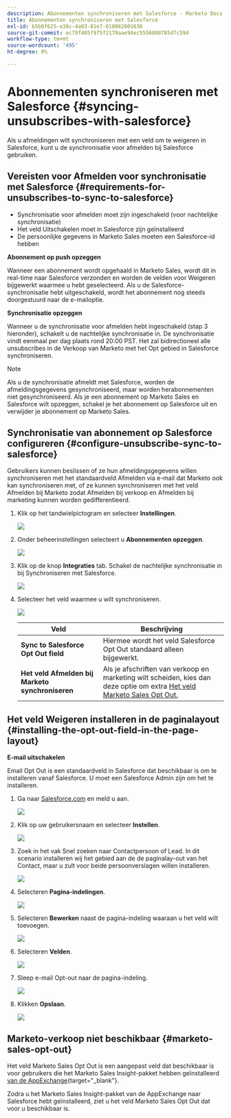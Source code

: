 ```yaml
---
description: Abonnementen synchroniseren met Salesforce - Marketo Docs - Productdocumentatie
title: Abonnementen synchroniseren met Salesforce
exl-id: b5b0f625-e38c-4a03-81e7-010082001636
source-git-commit: ec79f405f975f2179aae94ec5556808785d7c594
workflow-type: tm+mt
source-wordcount: '495'
ht-degree: 0%

---
```


# Abonnementen synchroniseren met Salesforce {#syncing-unsubscribes-with-salesforce}

Als u afmeldingen wilt synchroniseren met een veld om te weigeren in Salesforce, kunt u de synchronisatie voor afmelden bij Salesforce gebruiken.

## Vereisten voor Afmelden voor synchronisatie met Salesforce {#requirements-for-unsubscribes-to-sync-to-salesforce}

* Synchronisatie voor afmelden moet zijn ingeschakeld (voor nachtelijke synchronisatie)
* Het veld Uitschakelen moet in Salesforce zijn geïnstalleerd
* De persoonlijke gegevens in Marketo Sales moeten een Salesforce-id hebben

**Abonnement op push opzeggen**

Wanneer een abonnement wordt opgehaald in Marketo Sales, wordt dit in real-time naar Salesforce verzonden en worden de velden voor Weigeren bijgewerkt waarmee u hebt geselecteerd. Als u de Salesforce-synchronisatie hebt uitgeschakeld, wordt het abonnement nog steeds doorgestuurd naar de e-mailoptie.

**Synchronisatie opzeggen**

Wanneer u de synchronisatie voor afmelden hebt ingeschakeld (stap 3 hieronder), schakelt u de nachtelijke synchronisatie in. De synchronisatie vindt eenmaal per dag plaats rond 20:00 PST. Het zal bidirectioneel alle unsubscribes in de Verkoop van Marketo met het Opt gebied in Salesforce synchroniseren.

>[!NOTE]
>
>Als u de synchronisatie afmeldt met Salesforce, worden de afmeldingsgegevens gesynchroniseerd, maar worden herabonnementen niet gesynchroniseerd. Als je een abonnement op Marketo Sales en Salesforce wilt opzeggen, schakel je het abonnement op Salesforce uit en verwijder je abonnement op Marketo Sales.

## Synchronisatie van abonnement op Salesforce configureren {#configure-unsubscribe-sync-to-salesforce}

Gebruikers kunnen beslissen of ze hun afmeldingsgegevens willen synchroniseren met het standaardveld Afmelden via e-mail dat Marketo ook kan synchroniseren met, of ze kunnen synchroniseren met het veld Afmelden bij Marketo zodat Afmelden bij verkoop en Afmelden bij marketing kunnen worden gedifferentieerd.

1. Klik op het tandwielpictogram en selecteer **Instellingen**.

   ![](assets/syncing-unsubscribes-with-salesforce-1.png)

1. Onder beheerinstellingen selecteert u **Abonnementen opzeggen**.

   ![](assets/syncing-unsubscribes-with-salesforce-2.png)

1. Klik op de knop **Integraties** tab. Schakel de nachtelijke synchronisatie in bij Synchroniseren met Salesforce.

   ![](assets/syncing-unsubscribes-with-salesforce-3.png)

1. Selecteer het veld waarmee u wilt synchroniseren.

   ![](assets/syncing-unsubscribes-with-salesforce-4.png)

   | Veld | Beschrijving |
   |---|---|
   | **Sync to Salesforce Opt Out field** | Hiermee wordt het veld Salesforce Opt Out standaard alleen bijgewerkt. |
   | **Het veld Afmelden bij Marketo synchroniseren** | Als je afschriften van verkoop en marketing wilt scheiden, kies dan deze optie om extra [Het veld Marketo Sales Opt Out.](#msoo) |

## Het veld Weigeren installeren in de paginalayout {#installing-the-opt-out-field-in-the-page-layout}

**E-mail uitschakelen**

Email Opt Out is een standaardveld in Salesforce dat beschikbaar is om te installeren vanaf Salesforce. U moet een Salesforce Admin zijn om het te installeren.

1. Ga naar [Salesforce.com](https://salesforce.com) en meld u aan.

   ![](assets/syncing-unsubscribes-with-salesforce-5.png)

1. Klik op uw gebruikersnaam en selecteer **Instellen**.

   ![](assets/syncing-unsubscribes-with-salesforce-6.png)

1. Zoek in het vak Snel zoeken naar Contactpersoon of Lead. In dit scenario installeren wij het gebied aan de de paginalay-out van het Contact, maar u zult voor beide persoonverslagen willen installeren.

   ![](assets/syncing-unsubscribes-with-salesforce-7.png)

1. Selecteren **Pagina-indelingen**.

   ![](assets/syncing-unsubscribes-with-salesforce-8.png)

1. Selecteren **Bewerken** naast de pagina-indeling waaraan u het veld wilt toevoegen.

   ![](assets/syncing-unsubscribes-with-salesforce-9.png)

1. Selecteren **Velden**.

   ![](assets/syncing-unsubscribes-with-salesforce-10.png)

1. Sleep e-mail Opt-out naar de pagina-indeling.

   ![](assets/syncing-unsubscribes-with-salesforce-11.png)

1. Klikken **Opslaan**.

   ![](assets/syncing-unsubscribes-with-salesforce-12.png)

## Marketo-verkoop niet beschikbaar {#marketo-sales-opt-out}

Het veld Marketo Sales Opt Out is een aangepast veld dat beschikbaar is voor gebruikers die het Marketo Sales Insight-pakket hebben geïnstalleerd [van de AppExchange](/help/marketo/product-docs/marketo-sales-insight/msi-for-salesforce/installation/install-marketo-sales-insight-package-in-salesforce-appexchange.md){target="_blank"}.

Zodra u het Marketo Sales Insight-pakket van de AppExchange naar Salesforce hebt geïnstalleerd, ziet u het veld Marketo Sales Opt Out dat voor u beschikbaar is.
